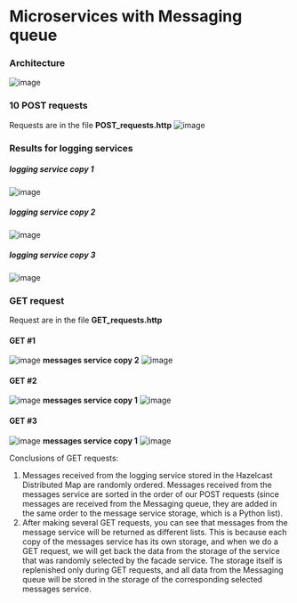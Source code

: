 # Microservices with Messaging queue

### Architecture
![image](https://user-images.githubusercontent.com/60771374/170884165-6e4358fb-dce0-4aac-a64f-09ea714a1444.png)


### 10 POST requests
Requests are in the file **POST_requests.http**
![image](https://user-images.githubusercontent.com/60771374/170884643-ca4ab4de-6256-4df7-bb5b-2875ba698ce3.png)


### Results for logging services
##### logging service copy 1
![image](https://user-images.githubusercontent.com/60771374/170884650-90b41389-bc35-441d-b01d-be1091166ed9.png)

##### logging service copy 2
![image](https://user-images.githubusercontent.com/60771374/170884655-c4abae01-2dfe-498a-b985-b618b21b0a2c.png)

##### logging service copy 3
![image](https://user-images.githubusercontent.com/60771374/170884663-f4da4e18-d3b9-497f-96c5-d41b3e28e6b0.png)

### GET request
Request are in the file **GET_requests.http**

#### GET #1
![image](https://user-images.githubusercontent.com/60771374/170884672-fa6ea9e1-5621-4c76-b01a-07088fa5ec9f.png)
**messages service copy 2**
![image](https://user-images.githubusercontent.com/60771374/170884698-d0e63f6e-3133-4379-8e31-3ef6df3d80b6.png)

#### GET #2
![image](https://user-images.githubusercontent.com/60771374/170884707-de827e8b-0b9c-40a4-855c-afcbf0af9eeb.png)
**messages service copy 1**
![image](https://user-images.githubusercontent.com/60771374/170884712-0732fe57-8b99-4f7b-b7a4-e0db946bca94.png)

#### GET #3
![image](https://user-images.githubusercontent.com/60771374/170884714-7d554ea3-c2fd-4752-842f-5ade244b3b8d.png)
**messages service copy 1**
![image](https://user-images.githubusercontent.com/60771374/170884720-7056ccaf-b59a-40d3-8d78-bd1ad86ed143.png)

Conclusions of GET requests:
1. Messages received from the logging service stored in the Hazelcast Distributed Map are randomly ordered. Messages received from the messages service are sorted in the order of our POST requests (since messages are received from the Messaging queue, they are added in the same order to the message service storage, which is a Python list).
2. After making several GET requests, you can see that messages from the message service will be returned as different lists. This is because each copy of the messages service has its own storage, and when we do a GET request, we will get back the data from the storage of the service that was randomly selected by the facade service. The storage itself is replenished only during GET requests, and all data from the Messaging queue will be stored in the storage of the corresponding selected messages service.
